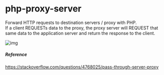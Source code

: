 # php-proxy-server
Forward HTTP requests to destination servers / proxy with PHP.<br>
If a client REQUESTs data to the proxy, the proxy server will REQUEST that same data to the application server and return the response to the client.

![img](https://i.stack.imgur.com/xZawd.jpg)

##### Reference
https://stackoverflow.com/questions/4768025/pass-through-server-proxy
